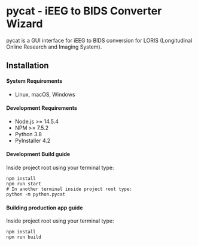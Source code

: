 # pycat - iEEG to BIDS Converter Wizard

pycat is a GUI interface for iEEG to BIDS conversion for LORIS (Longitudinal Online Research and Imaging System).

## Installation

#### System Requirements

 * Linux, macOS, Windows

#### Development Requirements

 * Node.js >= 14.5.4
 * NPM >= 7.5.2
 * Python 3.8
 * PyInstaller 4.2

#### Development Build guide

Inside project root using your terminal type:
```
npm install
npm run start
# In another terminal inside project root type:
python -m python.pycat
```

#### Building production app guide

Inside project root using your terminal type:
```
npm install
npm run build
```
